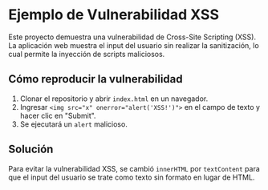 # Ejemplo de Vulnerabilidad XSS

Este proyecto demuestra una vulnerabilidad de Cross-Site Scripting (XSS). La aplicación web muestra el input del usuario sin realizar la sanitización, lo cual permite la inyección de scripts maliciosos.

## Cómo reproducir la vulnerabilidad

1. Clonar el repositorio y abrir `index.html` en un navegador.
2. Ingresar `<img src="x" onerror="alert('XSS!')">` en el campo de texto y hacer clic en "Submit".
3. Se ejecutará un `alert` malicioso.

## Solución

Para evitar la vulnerabilidad XSS, se cambió `innerHTML` por `textContent` para que el input del usuario se trate como texto sin formato en lugar de HTML.


